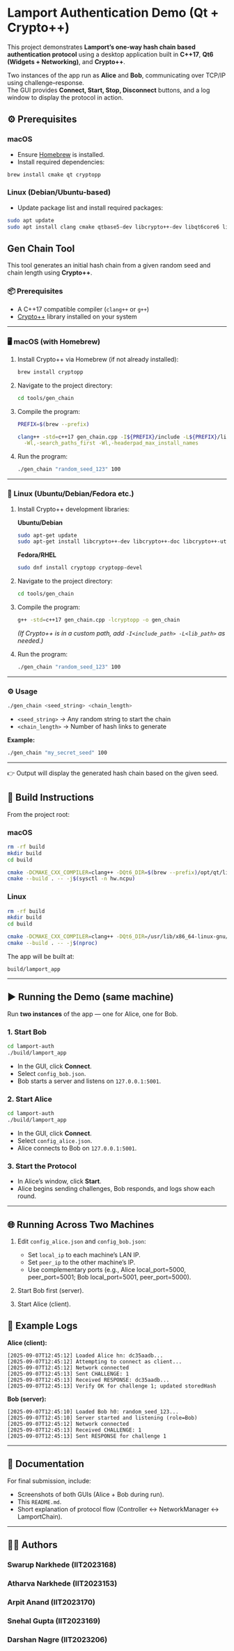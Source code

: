 # Lamport Authentication Demo (Qt + Crypto++)

This project demonstrates **Lamport’s one-way hash chain based authentication protocol** using a desktop application built in **C++17**, **Qt6 (Widgets + Networking)**, and **Crypto++**.

Two instances of the app run as **Alice** and **Bob**, communicating over TCP/IP using challenge–response.  
The GUI provides **Connect, Start, Stop, Disconnect** buttons, and a log window to display the protocol in action.


## ⚙️ Prerequisites

### macOS

* Ensure [Homebrew](https://brew.sh/) is installed.
* Install required dependencies:

```bash
brew install cmake qt cryptopp
```

### Linux (Debian/Ubuntu-based)

* Update package list and install required packages:

```bash
sudo apt update
sudo apt install clang cmake qtbase5-dev libcrypto++-dev libqt6core6 libqt6gui6 libqt6widgets6 qt6-base-dev build-essential
```

## Gen Chain Tool

This tool generates an initial hash chain from a given random seed and chain length using **Crypto++**.

### 📦 Prerequisites

* A C++17 compatible compiler (`clang++` or `g++`)
* [Crypto++](https://www.cryptopp.com/) library installed on your system

---

### 🖥️ macOS (with Homebrew)

1. Install Crypto++ via Homebrew (if not already installed):

   ```bash
   brew install cryptopp
   ```

2. Navigate to the project directory:

   ```bash
   cd tools/gen_chain
   ```

3. Compile the program:

   ```bash
   PREFIX=$(brew --prefix)

   clang++ -std=c++17 gen_chain.cpp -I${PREFIX}/include -L${PREFIX}/lib -lcryptopp -o gen_chain \
     -Wl,-search_paths_first -Wl,-headerpad_max_install_names
   ```

4. Run the program:

   ```bash
   ./gen_chain "random_seed_123" 100
   ```

---

### 🐧 Linux (Ubuntu/Debian/Fedora etc.)

1. Install Crypto++ development libraries:

   **Ubuntu/Debian**

   ```bash
   sudo apt-get update
   sudo apt-get install libcrypto++-dev libcrypto++-doc libcrypto++-utils
   ```

   **Fedora/RHEL**

   ```bash
   sudo dnf install cryptopp cryptopp-devel
   ```

2. Navigate to the project directory:

   ```bash
   cd tools/gen_chain
   ```

3. Compile the program:

   ```bash
   g++ -std=c++17 gen_chain.cpp -lcryptopp -o gen_chain
   ```

   *(If Crypto++ is in a custom path, add `-I<include_path> -L<lib_path>` as needed.)*

4. Run the program:

   ```bash
   ./gen_chain "random_seed_123" 100
   ```

---

### ⚙️ Usage

```bash
./gen_chain <seed_string> <chain_length>
```

* `<seed_string>` → Any random string to start the chain
* `<chain_length>` → Number of hash links to generate

**Example:**

```bash
./gen_chain "my_secret_seed" 100
```

---

👉 Output will display the generated hash chain based on the given seed.


## 🔨 Build Instructions

From the project root:

### macOS

```bash
rm -rf build
mkdir build
cd build

cmake -DCMAKE_CXX_COMPILER=clang++ -DQt6_DIR=$(brew --prefix)/opt/qt/lib/cmake/Qt6 ..
cmake --build . -- -j$(sysctl -n hw.ncpu)
```

### Linux

```bash
rm -rf build
mkdir build
cd build

cmake -DCMAKE_CXX_COMPILER=clang++ -DQt6_DIR=/usr/lib/x86_64-linux-gnu/cmake/Qt6 ..
cmake --build . -- -j$(nproc)
```

The app will be built at:

```
build/lamport_app
```



---

## ▶️ Running the Demo (same machine)

Run **two instances** of the app — one for Alice, one for Bob.

### 1. Start Bob

```bash
cd lamport-auth
./build/lamport_app
```

* In the GUI, click **Connect**.
* Select `config_bob.json`.
* Bob starts a server and listens on `127.0.0.1:5001`.

### 2. Start Alice

```bash
cd lamport-auth
./build/lamport_app
```

* In the GUI, click **Connect**.
* Select `config_alice.json`.
* Alice connects to Bob on `127.0.0.1:5001`.

### 3. Start the Protocol

* In Alice’s window, click **Start**.
* Alice begins sending challenges, Bob responds, and logs show each round.

---

## 🌐 Running Across Two Machines

1. Edit `config_alice.json` and `config_bob.json`:

   * Set `local_ip` to each machine’s LAN IP.
   * Set `peer_ip` to the other machine’s IP.
   * Use complementary ports (e.g., Alice local\_port=5000, peer\_port=5001; Bob local\_port=5001, peer\_port=5000).

2. Start Bob first (server).

3. Start Alice (client).


## 📝 Example Logs

**Alice (client):**

```
[2025-09-07T12:45:12] Loaded Alice hn: dc35aadb...
[2025-09-07T12:45:12] Attempting to connect as client...
[2025-09-07T12:45:12] Network connected
[2025-09-07T12:45:13] Sent CHALLENGE: 1
[2025-09-07T12:45:13] Received RESPONSE: dc35aadb...
[2025-09-07T12:45:13] Verify OK for challenge 1; updated storedHash
```

**Bob (server):**

```
[2025-09-07T12:45:10] Loaded Bob h0: random_seed_123...
[2025-09-07T12:45:10] Server started and listening (role=Bob)
[2025-09-07T12:45:12] Network connected
[2025-09-07T12:45:13] Received CHALLENGE: 1
[2025-09-07T12:45:13] Sent RESPONSE for challenge 1
```

---

## 📸 Documentation

For final submission, include:

* Screenshots of both GUIs (Alice + Bob during run).
* This `README.md`.
* Short explanation of protocol flow (Controller ↔ NetworkManager ↔ LamportChain).

---

## 👩‍💻 Authors

### Swarup Narkhede (IIT2023168)
### Atharva Narkhede (IIT2023153)
### Arpit Anand (IIT2023170)
### Snehal Gupta (IIT2023169)
### Darshan Nagre (IIT2023206)








